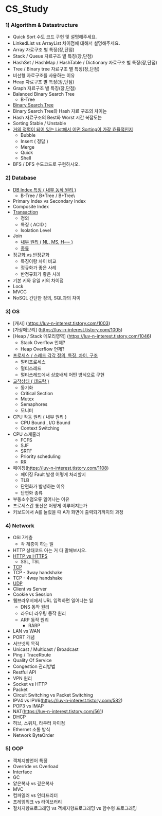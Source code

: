 # CS_Study

### 1) Algorithm & Datastructure

- Quick Sort 수도 코드 구현 및 설명해주세요.
- LinkedList vs ArrayList 차이점에 대해서 설명해주세요.
- Array 자료구조 별 특징(장,단점)
- Stack / Queue 자료구조 별 특징(장,단점)
- HashSet / HashMap / HashTable / Dictionary 자료구조 별 특징(장,단점)
- Tree / Binary tree 자료구조 별 특징(장,단점)
- 비선형 자료구조를 사용하는 이유
- Heap 자료구조 별 특징(장,단점)
- Graph 자료구조 별 특징(장,단점)
- Balanced Binary Search Tree
  - B-Tree
- [Binary Search Tree](https://bba-dda.tistory.com/entry/CS%EC%9E%90%EB%A3%8C%EA%B5%AC%EC%A1%B0-%EC%9D%B4%EC%A7%84-%ED%83%90%EC%83%89-%ED%8A%B8%EB%A6%AC-BST)
- Binary Search Tree와 Hash 자료 구조의 차이는
- Hash 자료구조의 Best와 Worst 시간 복잡도는
- Sorting Stable / Unstable
- [거의 정렬이 되어 있는 List에서 어떤 Sorting이 가장 효율적인지](https://bba-dda.tistory.com/entry/CS%EC%95%8C%EA%B3%A0%EB%A6%AC%EC%A6%98-%EA%B1%B0%EC%9D%98-%EC%A0%95%EB%A0%AC%EB%90%9C-List%EC%97%90%EC%84%9C-%EC%96%B4%EB%96%A4-%EC%A0%95%EB%A0%AC%EC%9D%B4-%EA%B0%80%EC%9E%A5-%ED%9A%A8%EC%9C%A8%EC%A0%81%EC%9D%BC%EA%B9%8C)
  - Bubble
  - Insert ( 정답 )
  - Merge
  - Quick
  - Shell
- BFS / DFS 수도코드로 구현하시오.

### 2) Database

- [DB Index 특징 ( 내부 동작 원리 )](https://github.com/travelbeeee/Tech_Knowledge/blob/main/DataBase/07_DB_Index.md)
  - B-Tree / B*Tree / B+Tree\
- Primary Index vs Secondary Index
- Composite Index
- [Transaction](https://bba-dda.tistory.com/entry/CSDB-Transaction)
  - 정의
  - 특징 ( ACID )
  - Isolation Level
- Join
  - [내부 원리 ( NL, MS, H~~ )](https://github.com/travelbeeee/Tech_Knowledge/blob/main/DataBase/12_Join_%EB%82%B4%EB%B6%80%EC%9B%90%EB%A6%AC.md)
  - [종류](https://github.com/travelbeeee/Tech_Knowledge/blob/main/DataBase/13_Join_%EC%A2%85%EB%A5%98.md)
- [정규화 vs 반정규화](https://github.com/travelbeeee/Tech_Knowledge/blob/main/DataBase/14_%EC%A0%95%EA%B7%9C%ED%99%94_%EB%B0%98%EC%A0%95%EA%B7%9C%ED%99%94.md)
  - 특징이랑 차이 비교
  - 정규화가 좋은 사례
  - 반정규화가 좋은 사례
- 기본 키와 유일 키의 차이점
- Lock
- MVCC
- NoSQL 간단한 정의, SQL과의 차이

### 3) OS

- [캐시] (https://luv-n-interest.tistory.com/1003)
- [가상메모리] (https://luv-n-interest.tistory.com/1005)
- [Heap / Stack 메모리영역] (https://luv-n-interest.tistory.com/1046)
  - Stack Overflow 언제?
  - Heap Overflow 언제?
- [프로세스 / 스레드 각각 정의, 특징, 차이, 구조](https://github.com/travelbeeee/Tech_Knowledge/blob/main/OperatingSystem/01_Program_Process_Thread.md)
  - 멀티프로세스
  - 멀티스레드
  - 멀티쓰레드에서 상호배제 어떤 방식으로 구현
- [교착상태 ( 데드락 )](https://github.com/travelbeeee/CS_Study/blob/main/Bada/md_files/%EA%B5%90%EC%B0%A9%EC%83%81%ED%83%9C%20(DeadLock).md)
  - 동기화
  - Critical Section
  - Mutex
  - Semaphores
  - 모니터
- CPU 작동 원리 ( 내부 원리 )
  - CPU Bound , I/O Bound
  - Context Switching
- CPU 스케줄러
  - FCFS
  - SJF
  - SRTF
  - Priority scheduling
  - RR
- 페이징(https://luv-n-interest.tistory.com/1108)
  - 페이징 Fault 발생 어떻게 처리할지
  - TLB
  - 단편화가 발생하는 이유
  - 단편화 종류
- 부동소수점오류 일어나는 이유
- 프로세스간 통신은 어떻게 이루어지는가
- 키보드에서 A를 눌렀을 때 A가 화면에 출력되기까지의 과정

### 4) Network

- OSI 7계층
  - 각 계층이 하는 일
- HTTP 상태코드 아는 거 다 말해보시오.
- [HTTP vs HTTPS](https://github.com/travelbeeee/Tech_Knowledge/blob/main/Network/08_HTTP_HTTPS.md)
  - SSL, TSL
-  [TCP](https://github.com/travelbeeee/Tech_Knowledge/blob/main/Network/11_TCP.md)
  - TCP - 3way handshake
  - TCP - 4way handshake
- [UDP](https://github.com/travelbeeee/Tech_Knowledge/blob/main/Network/14_UDP.md)
- Client vs Server
- Cookie vs Session
- 웹브라우저에서 URL 입력하면 일어나는 일
  - DNS 동작 원리
  - 라우터 라우팅 동작 원리
  - ARP 동작 원리
    - RARP
- LAN vs WAN
- PORT 개념
- 서브넷의 목적
- Unicast / Multicast / Broadcast
- Ping / TraceRoute
- Quality Of Service
- Congestion 관리방법
- Restful API
- VPN 원리
- Socket vs HTTP
- Packet
- Circuit Switching vs Packet Switching
- IPV4 vs IPV6(https://luv-n-interest.tistory.com/582)
- POP3 vs IMAP
- NAT(https://luv-n-interest.tistory.com/561)
- DHCP
- 허브, 스위치, 라우터 차이점
- Ethernet 소통 방식
- Network ByteOrder

### 5) OOP

- 객체지향언어 특징
- Override vs Overload
- Interface
- GC
- 얕은복사 vs 깊은복사
- MVC
- 컴파일러 vs 인터프리터
- 프레임워크 vs 라이브러리
- 절차지향프로그래밍 vs 객체지향프로그래밍 vs 함수형 프로그래밍
